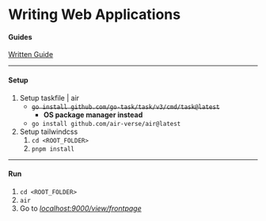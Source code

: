 # Writing Web Applications

#### Guides

[Written Guide](https://go.dev/doc/articles/wiki/)

---

#### Setup

1. Setup taskfile &#124; air
	- <s>`go install github.com/go-task/task/v3/cmd/task@latest`</s>
		- <strong>OS package manager instead</strong>
	- `go install github.com/air-verse/air@latest`
2. Setup tailwindcss
	1. `cd <ROOT_FOLDER>`
	2. `pnpm install`

---

#### Run

1. `cd <ROOT_FOLDER>`
2. `air`
3. Go to <em>[localhost:9000/view/frontpage](localhost:9000/view/frontpage)</em>
